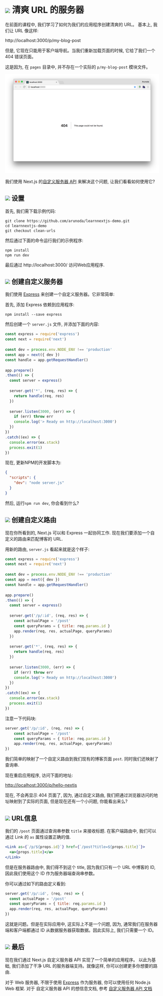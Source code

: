 # <img src="https://github.com/princejwesley/Mancy/raw/master/icons/mancy.png" width="30">&nbsp;清爽 URL 的服务器

在前面的课程中, 我们学习了如何为我们的应用程序创建清爽的 URL。 基本上, 我们让 URL 像这样:

http://localhost:3000/p/my-blog-post

但是, 它现在只能用于客户端导航。当我们重新加载页面的时候, 它给了我们一个 404 错误页面。

这是因为, 在 `pages` 目录中, 并不存在一个实际的 `p/my-blog-post` 模块文件。

![404 Page](/assets/images/404page.png)

我们使用 Next.js 的[自定义服务器 API](https://github.com/zeit/next.js#custom-server-and-routing) 来解决这个问题, 让我们看看如何使用它?

## <img src="https://github.com/princejwesley/Mancy/raw/master/icons/mancy.png" width="25">&nbsp;设置

首先, 我们需下载示例代码:

```shell
git clone https://github.com/arunoda/learnnextjs-demo.git
cd learnnextjs-demo
git checkout clean-urls
```

然后通过下面的命令运行我们的示例程序:

```shell
npm install
npm run dev
```

最后通过 http://localhost:3000/ 访问Web应用程序.

## <img src="https://github.com/princejwesley/Mancy/raw/master/icons/mancy.png" width="25">&nbsp;创建自定义服务器

我们使用 [Express](https://expressjs.com/) 来创建一个自定义服务器。它非常简单:

首先, 添加 Express 依赖到应用程序:

```shell
npm install --save express
```

然后创建一个 `server.js` 文件, 并添加下面的内容:

```js
const express = require('express')
const next = require('next')

const dev = process.env.NODE_ENV !== 'production'
const app = next({ dev })
const handle = app.getRequestHandler()

app.prepare()
.then(() => {
  const server = express()

  server.get('*', (req, res) => {
    return handle(req, res)
  })

  server.listen(3000, (err) => {
    if (err) throw err
    console.log('> Ready on http://localhost:3000')
  })
})
.catch((ex) => {
  console.error(ex.stack)
  process.exit(1)
})
```

现在, 更新NPM的开发脚本为:

```json
{
  "scripts": {
    "dev": "node server.js"
  }
}
```

然后, 运行`npm run dev`, 你会看到什么?

## <img src="https://github.com/princejwesley/Mancy/raw/master/icons/mancy.png" width="25">&nbsp;创建自定义路由

现在你所看到的, Next.js 可以和 Express 一起协同工作. 现在我们要添加一个自定义的路由来匹配博客的 URL.

用新的路由, `server.js` 看起来就是这个样子:

```js
const express = require('express')
const next = require('next')

const dev = process.env.NODE_ENV !== 'production'
const app = next({ dev })
const handle = app.getRequestHandler()

app.prepare()
.then(() => {
  const server = express()

  server.get('/p/:id', (req, res) => {
    const actualPage = '/post'
    const queryParams = { title: req.params.id }
    app.render(req, res, actualPage, queryParams)
  })

  server.get('*', (req, res) => {
    return handle(req, res)
  })

  server.listen(3000, (err) => {
    if (err) throw err
    console.log('> Ready on http://localhost:3000')
  })
})
.catch((ex) => {
  console.error(ex.stack)
  process.exit(1)
})
```

注意一下代码块:

```js
server.get('/p/:id', (req, res) => {
    const actualPage = '/post'
    const queryParams = { title: req.params.id }
    app.render(req, res, actualPage, queryParams)
})
```

我们简单的映射了一个自定义路由到我们现有的博客页面 `post`. 同时我们还映射了查询串.

现在重启应用程序, 访问下面的地址:

[http://localhost:3000/p/hello-nextjs](http://localhost:3000/p/hello-nextjs)

现在, 不会再显示 404 页面了, 因为, 通过自定义路由, 我们把通过浏览器访问的地址映射到了实际的页面, 但是现在还有一个小问题, 你能看出来么?

## <img src="https://github.com/princejwesley/Mancy/raw/master/icons/mancy.png" width="25">&nbsp;URL信息

我们的 `/post` 页面通过查询串参数 `title` 来接收标题. 在客户端路由中, 我们可以通过 Link 的 `as` 属性设置正确的值.

```jsx
<Link as={`/p/${props.id}`} href={`/post?title=${props.title}`}>
  <a>{props.title}</a>
</Link>
```

但是在服务器路由中, 我们得不到这个 title, 因为我们只有一个 URL 中博客的 ID, 因此我们使用这个 ID 作为服务器端查询串参数。

你可以通过如下的路由定义看到:

```js
server.get('/p/:id', (req, res) => {
  const actualPage = '/post'
  const queryParams = { title: req.params.id }
  app.render(req, res, actualPage, queryParams)
})
```

这就是问题。但是在实际应用中, 这实际上不是一个问题, 因为, 通常我们在服务器端和客户端都通过 ID 从数据服务器获取数据。因此实际上, 我们只需要一个 ID。

## <img src="https://github.com/princejwesley/Mancy/raw/master/icons/mancy.png" width="25">&nbsp;最后

现在我们通过 Next.js 自定义服务器 API 实现了一个简单的应用程序。 以此为基础, 我们添加了干净 URL 的服务器端支持。就像这样, 你可以创建更多你想要的路由.

对于 Web 服务器, 不限于使用 [Express](https://expressjs.com/) 作为服务器, 你可以使用任何 Node.js Web 框架. 对于 自定义服务器 API 的想信息文档, 参考 [自定义服务器 API 文档](https://github.com/zeit/next.js#custom-server-and-routing)
